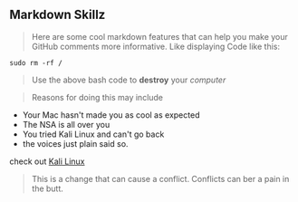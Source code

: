 ## Markdown Skillz

>Here are some cool markdown features that can help you make your GitHub comments more informative. Like displaying Code like this:

    sudo rm -rf /

>Use the above bash code to **destroy** your *computer*

>Reasons for doing this may include 

* Your Mac hasn't made you as cool as expected
* The NSA is all over you
* You tried Kali Linux and can't go back
* the voices just plain said so.

check out [Kali Linux](https://www.kali.org/)

>This is a change that can cause a conflict. Conflicts can ber a pain in the butt.



